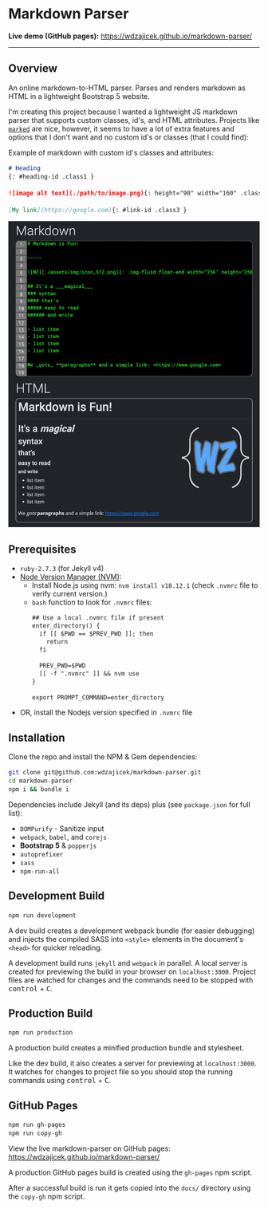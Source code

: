 # Markdown Parser

**Live demo (GitHub pages):** <https://wdzajicek.github.io/markdown-parser/>

-----

## Overview

An online markdown-to-HTML parser.
Parses and renders markdown as HTML in a lightweight Bootstrap 5 website.

I'm creating this project because I wanted a lightweight JS markdown parser that supports custom classes, id's, and HTML attributes. Projects like [`marked`](https://github.com/markedjs/marked) are nice, however, it seems to have a lot of extra features and options that I don't want and no custom id's or classes (that I could find):

Example of markdown with custom id's classes and attributes:
```markdown
# Heading
{: #heading-id .class1 }

![image alt text](./path/to/image.png){: height="90" width="160" .class2.class3 }

[My link](https://google.com){: #link-id .class3 }
```

![Screenshot of the online markdown parser](./assets/img/screencapture.jpg)

## Prerequisites

- `ruby-2.7.3` (for Jekyll v4)
- [Node Version Manager (NVM)](https://github.com/nvm-sh/nvm):
  - Install Node.js using nvm: `nvm install v18.12.1` (check `.nvmrc` file to verify current version.)
  - `bash` function to look for `.nvmrc` files:
    ```
    ## Use a local .nvmrc file if present
    enter_directory() {
      if [[ $PWD == $PREV_PWD ]]; then
        return
      fi

      PREV_PWD=$PWD
      [[ -f ".nvmrc" ]] && nvm use
    }

    export PROMPT_COMMAND=enter_directory
    ```
- OR, install the Nodejs version specified in `.nvmrc` file

## Installation

Clone the repo and install the NPM & Gem dependencies:

```bash
git clone git@github.com:wdzajicek/markdown-parser.git
cd markdown-parser
npm i && bundle i
```

Dependencies include Jekyll (and its deps) plus (see `package.json` for full list):
- `DOMPurify` - Sanitize input
- `webpack`, `babel`, and `corejs`
- **Bootstrap 5** & `popperjs`
- `autoprefixer`
- `sass`
- `npm-run-all`

## Development Build

```bash
npm run development
```

A dev build creates a development webpack bundle (for easier debugging) and injects the compiled SASS into `<style>` elements in the document's `<head>` for quicker reloading.

A development build runs `jekyll` and `webpack` in parallel. A local server is created for previewing the build in your browser on `localhost:3000`. Project files are watched for changes and the commands need to be stopped with <kbd>control</kbd> + <kbd>C</kbd>.

## Production Build

```bash
npm run production
```

A production build creates a minified production bundle and stylesheet.

Like the dev build, it also creates a server for previewing at `localhost:3000`. It watches for changes to project file so you should stop the running commands using <kbd>control</kbd> + <kbd>C</kbd>.

## GitHub Pages

```bash
npm run gh-pages
npm run copy-gh
```

View the live markdown-parser on GitHub pages: <https://wdzajicek.github.io/markdown-parser/>

A production GitHub pages build is created using the `gh-pages` npm script.

After a successful build is run it gets copied into the `docs/` directory using the `copy-gh` npm script.

